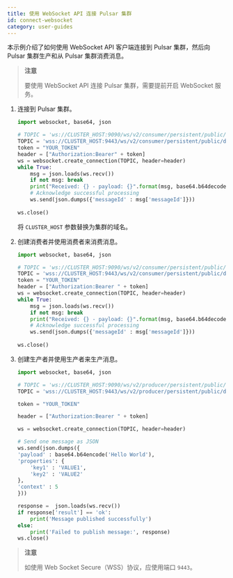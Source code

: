 ```yaml
---
title: 使用 WebSocket API 连接 Pulsar 集群
id: connect-websocket
category: user-guides
---
```


本示例介绍了如何使用 WebSocket API 客户端连接到 Pulsar 集群，然后向 Pulsar 集群生产和从 Pulsar 集群消费消息。

> **注意**
> 
> 要使用 WebSocket API 连接 Pulsar 集群，需要提前开启 WebSocket 服务。

1. 连接到 Pulsar 集群。

    ```python
    import websocket, base64, json

    # TOPIC = 'ws://CLUSTER_HOST:9090/ws/v2/consumer/persistent/public/default/test/sub'
    TOPIC = 'wss://CLUSTER_HOST:9443/ws/v2/consumer/persistent/public/default/test/sub'
    token = "YOUR_TOKEN"
    header = ["Authorization:Bearer" + token]
    ws = websocket.create_connection(TOPIC, header=header)
    while True:
        msg = json.loads(ws.recv())
        if not msg: break
        print("Received: {} - payload: {}".format(msg, base64.b64decode(msg['payload'])))
        # Acknowledge successful processing
        ws.send(json.dumps({'messageId' : msg['messageId']}))
        
    ws.close()
    ```
    将 `CLUSTER_HOST` 参数替换为集群的域名。

2. 创建消费者并使用消费者来消费消息。

    ```python
    import websocket, base64, json
    
    # TOPIC = 'ws://CLUSTER_HOST:9090/ws/v2/consumer/persistent/public/default/test/sub'
    TOPIC = 'wss://CLUSTER_HOST:9443/ws/v2/consumer/persistent/public/default/test/sub'
    token = "YOUR_TOKEN"
    header = ["Authorization:Bearer " + token]
    ws = websocket.create_connection(TOPIC, header=header)
    while True:
        msg = json.loads(ws.recv())
        if not msg: break
        print("Received: {} - payload: {}".format(msg, base64.b64decode(msg['payload'])))
        # Acknowledge successful processing
        ws.send(json.dumps({'messageId' : msg['messageId']}))
        
    ws.close()
    ```

3. 创建生产者并使用生产者来生产消息。

    ```python
    import websocket, base64, json
    
    # TOPIC = 'ws://CLUSTER_HOST:9090/ws/v2/producer/persistent/public/default/test'
    TOPIC = 'wss://CLUSTER_HOST:9443/ws/v2/producer/persistent/public/default/test'
    
    token = "YOUR_TOKEN"
    
    header = ["Authorization:Bearer " + token]
    
    ws = websocket.create_connection(TOPIC, header=header)
    
    # Send one message as JSON
    ws.send(json.dumps({
    'payload' : base64.b64encode('Hello World'),
    'properties': {
        'key1' : 'VALUE1',
        'key2' : 'VALUE2'
    },
    'context' : 5
    }))
    
    response =  json.loads(ws.recv())
    if response['result'] == 'ok':
        print('Message published successfully')
    else:
        print('Failed to publish message:', response)
    ws.close()
    ```

> **注意**
> 
> 如使用 Web Socket Secure（WSS）协议，应使用端口 `9443`。
